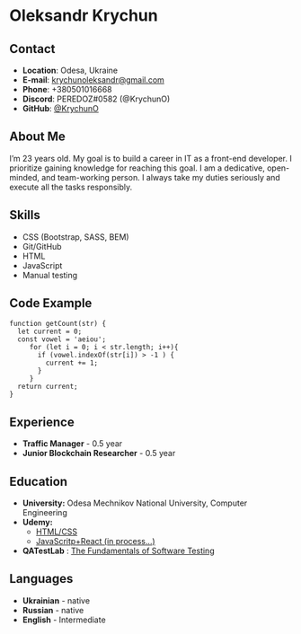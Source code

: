 # Oleksandr Krychun
## Contact
+ **Location**: Odesa, Ukraine
+ **E-mail**: krychunoleksandr@gmail.com 
+ **Phone**: +380501016668 
+ **Discord**: PEREDOZ#0582 (@KrychunO) 
+ **GitHub**: [@KrychunO](https://github.com/KrychunO "")

## About Me
I’m 23 years old. My goal is to build a career in IT as a front-end developer.
I prioritize gaining knowledge for reaching this goal.
I am a dedicative, open-minded, and team-working person. I always take my duties seriously and execute all the tasks responsibly.
## Skills
+ CSS (Bootstrap, SASS, BEM)
+ Git/GitHub
+ HTML
+ JavaScript
+ Manual testing

## Code Example
```
function getCount(str) { 
  let current = 0;
  const vowel = 'aeiou';
     for (let i = 0; i < str.length; i++){
       if (vowel.indexOf(str[i]) > -1 ) {
         current += 1;
       }
     }
  return current;
}
```
## Experience
* **Traffic Manager** - 0.5 year
* **Junior Blockchain Researcher** - 0.5 year
## Education
* **University:** Odesa Mechnikov National University, Computer Engineering
* **Udemy:** 
    - [HTML/CSS](https://www.udemy.com/course/webdeveloper/"") 
    - [JavaScritp+React (in process…)](https://www.udemy.com/course/javascript_full/"")
* **QATestLab** : [The Fundamentals of Software Testing](https://training.qatestlab.com/"")
## Languages
* **Ukrainian** - native
* **Russian** - native
* **English** - Intermediate

